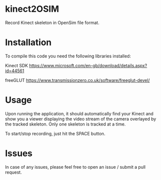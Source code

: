 # kinect2OSIM

Record Kinect skeleton in OpenSim file format.

# Installation

To compile this code you need the following libraries installed:

Kinect SDK
https://www.microsoft.com/en-gb/download/details.aspx?id=44561

freeGLUT
https://www.transmissionzero.co.uk/software/freeglut-devel/

# Usage

Upon running the application, it should automatically find your Kinect and show you a viewer displaying the video
stream of the camera overlayed by the tracked skeleton. Only one skeleton is tracked at a time.

To start/stop recording, just hit the SPACE button.

# Issues

In case of any issues, please feel free to open an issue / submit a pull request.
